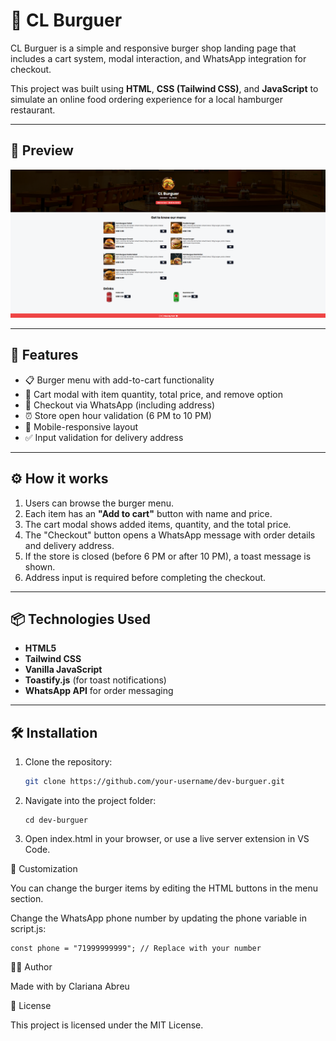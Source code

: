 # 🍔 CL Burguer

CL Burguer is a simple and responsive burger shop landing page that includes a cart system, modal interaction, and WhatsApp integration for checkout.

This project was built using **HTML**, **CSS (Tailwind CSS)**, and **JavaScript** to simulate an online food ordering experience for a local hamburger restaurant.

---

## 📸 Preview

![CL Burguer Preview](./assets/preview.png)

---

## 🚀 Features

- 📋 Burger menu with add-to-cart functionality
- 🛒 Cart modal with item quantity, total price, and remove option
- 💬 Checkout via WhatsApp (including address)
- ⏰ Store open hour validation (6 PM to 10 PM)
- 📱 Mobile-responsive layout
- ✅ Input validation for delivery address

---

## ⚙️ How it works

1. Users can browse the burger menu.
2. Each item has an **"Add to cart"** button with name and price.
3. The cart modal shows added items, quantity, and the total price.
4. The "Checkout" button opens a WhatsApp message with order details and delivery address.
5. If the store is closed (before 6 PM or after 10 PM), a toast message is shown.
6. Address input is required before completing the checkout.

---

## 📦 Technologies Used

- **HTML5**
- **Tailwind CSS**
- **Vanilla JavaScript**
- **Toastify.js** (for toast notifications)
- **WhatsApp API** for order messaging

---

## 🛠️ Installation

1. Clone the repository:

   ```bash
   git clone https://github.com/your-username/dev-burguer.git

 2. Navigate into the project folder:

        cd dev-burguer

 3. Open index.html in your browser, or use a live server extension in VS Code.
    

📝 Customization

You can change the burger items by editing the HTML buttons in the menu section.

Change the WhatsApp phone number by updating the phone variable in script.js:


    const phone = "71999999999"; // Replace with your number

🧑‍🍳 Author

Made with by Clariana Abreu

📄 License

This project is licensed under the MIT License.


